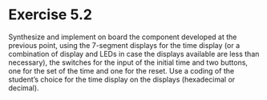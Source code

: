 # Exercise 5.2
Synthesize and implement on board the component developed at the previous point, using the 7-segment displays for the time display (or a combination of display and LEDs in case the displays available are less than necessary), the switches for the input of the initial time and two buttons, one for the set of the time and one for the reset. Use a coding of the student’s choice for the time display on the displays (hexadecimal or decimal).
